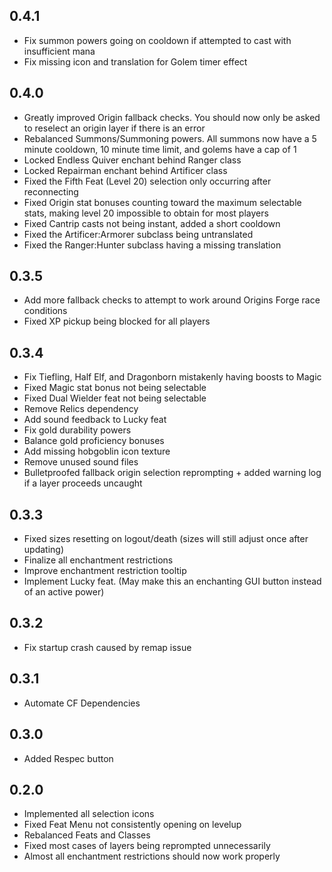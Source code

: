 ## 0.4.1
- Fix summon powers going on cooldown if attempted to cast with insufficient mana
- Fix missing icon and translation for Golem timer effect

## 0.4.0
- Greatly improved Origin fallback checks. You should now only be asked to reselect an origin layer if there is an error
- Rebalanced Summons/Summoning powers. All summons now have a 5 minute cooldown, 10 minute time limit, and golems have a cap of 1
- Locked Endless Quiver enchant behind Ranger class
- Locked Repairman enchant behind Artificer class
- Fixed the Fifth Feat (Level 20) selection only occurring after reconnecting
- Fixed Origin stat bonuses counting toward the maximum selectable stats, making level 20 impossible to obtain for most players
- Fixed Cantrip casts not being instant, added a short cooldown
- Fixed the Artificer:Armorer subclass being untranslated
- Fixed the Ranger:Hunter subclass having a missing translation

## 0.3.5
- Add more fallback checks to attempt to work around Origins Forge race conditions
- Fixed XP pickup being blocked for all players

## 0.3.4
- Fix Tiefling, Half Elf, and Dragonborn mistakenly having boosts to Magic
- Fixed Magic stat bonus not being selectable
- Fixed Dual Wielder feat not being selectable
- Remove Relics dependency
- Add sound feedback to Lucky feat 
- Fix gold durability powers 
- Balance gold proficiency bonuses
- Add missing hobgoblin icon texture
- Remove unused sound files
- Bulletproofed fallback origin selection reprompting + added warning log if a layer proceeds uncaught

## 0.3.3
- Fixed sizes resetting on logout/death (sizes will still adjust once after updating)
- Finalize all enchantment restrictions
- Improve enchantment restriction tooltip
- Implement Lucky feat. (May make this an enchanting GUI button instead of an active power)

## 0.3.2
- Fix startup crash caused by remap issue 

## 0.3.1
- Automate CF Dependencies

## 0.3.0
- Added Respec button

## 0.2.0
- Implemented all selection icons
- Fixed Feat Menu not consistently opening on levelup
- Rebalanced Feats and Classes
- Fixed most cases of layers being reprompted unnecessarily
- Almost all enchantment restrictions should now work properly